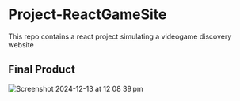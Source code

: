 # Project-ReactGameSite
 This repo contains a react project simulating a videogame discovery website
## Final Product
![Screenshot 2024-12-13 at 12 08 39 pm](https://github.com/user-attachments/assets/dbd475a8-76ef-4dcf-8aa8-ca7b88c481c0)
